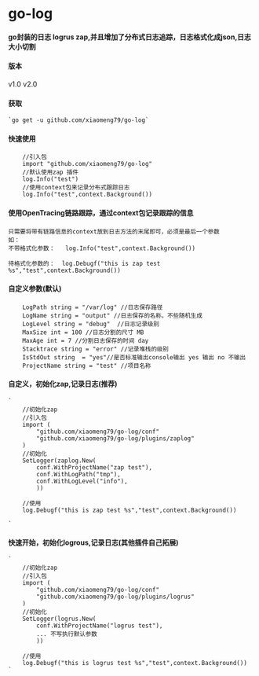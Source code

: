 # go-log
#### go封装的日志 logrus zap,并且增加了分布式日志追踪，日志格式化成json,日志大小切割

#### 版本

v1.0
v2.0
#### 获取
    `go get -u github.com/xiaomeng79/go-log`
   

#### 快速使用

```
    //引入包
    import "github.com/xiaomeng79/go-log"
    //默认使用zap 插件
    log.Info("test")
    //使用context包来记录分布式跟踪日志
    log.Info("test",context.Background())

```
#### 使用OpenTracing链路跟踪，通过context包记录跟踪的信息

```
只需要将带有链路信息的context放到日志方法的末尾即可，必须是最后一个参数
如：
不带格式化参数：   log.Info("test",context.Background())

待格式化参数的：  log.Debugf("this is zap test %s","test",context.Background())

```

#### 自定义参数(默认)

```
	LogPath string = "/var/log" //日志保存路径
	LogName string = "output" //日志保存的名称，不些随机生成
	LogLevel string = "debug"  //日志记录级别
	MaxSize int = 100 //日志分割的尺寸 MB
	MaxAge int = 7 //分割日志保存的时间 day
	Stacktrace string = "error" //记录堆栈的级别
	IsStdOut string  = "yes"//是否标准输出console输出 yes 输出 no 不输出
	ProjectName string = "test" //项目名称

```
#### 自定义，初始化zap,记录日志(推荐)


    `
    	//初始化zap
    	//引入包
    	import (
        	"github.com/xiaomeng79/go-log/conf"
        	"github.com/xiaomeng79/go-log/plugins/zaplog"
        )
        //初始化
        SetLogger(zaplog.New(
            conf.WithProjectName("zap test"),
            conf.WithLogPath("tmp"),
            conf.WithLogLevel("info"),
            ))

        //使用
        log.Debugf("this is zap test %s","test",context.Background())
    
    `
#### 快速开始，初始化logrous,记录日志(其他插件自己拓展)


    `
    	//初始化zap
    	//引入包
    	import (
        	"github.com/xiaomeng79/go-log/conf"
        	"github.com/xiaomeng79/go-log/plugins/logrus"
        )
        //初始化
        SetLogger(logrus.New(
            conf.WithProjectName("logrus test"),
            ... 不写执行默认参数
            ))

        //使用
        log.Debugf("this is logrus test %s","test",context.Background())
    `
  





    
